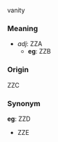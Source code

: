 vanity
### Meaning
+ _adj_: ZZA
    + __eg__: ZZB

### Origin

ZZC

### Synonym

__eg__: ZZD

+ ZZE


